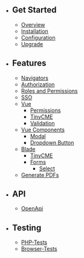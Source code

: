 - ## Get Started
    - [Overview](/{{route}}/{{version}}/overview)
    - [Installation](/{{route}}/{{version}}/install)
    - [Configuration](/{{route}}/{{version}}/config)
    - [Upgrade](/{{route}}/{{version}}/upgrade)
- ## Features
    - [Navigators](/{{route}}/{{version}}/navigators)
    - [Authorization](/{{route}}/{{version}}/auth)
    - [Roles and Permissions](/{{route}}/{{version}}/role)
    - [SSO](/{{route}}/{{version}}/sso)
    - [Vue](/{{route}}/{{version}}/vue)
        - [Permissions](/{{route}}/{{version}}/vue-permissions)
        - [TinyCME](/{{route}}/{{version}}/vue-editor)
        - [Validation](/{{route}}/{{version}}/vue-validation)
    - [Vue Components](/{{route}}/{{version}}/vue-components)
        - [Modal](/{{route}}/{{version}}/vue-modal)
        - [Dropdown Button](/{{route}}/{{version}}/vue-dropdown-button)
    - [Blade](/{{route}}/{{version}}/blade)
        - [TinyCME](/{{route}}/{{version}}/blade-editor)
        - [Forms](/{{route}}/{{version}}/blade-form)
            - [Select](/{{route}}/{{version}}/blade-form-select)
    - [Generate PDFs](/{{route}}/{{version}}/pdf)
- ## API
    - [OpenApi](/{{route}}/{{version}}/openapi)
- ## Testing
    - [PHP-Tests](/{{route}}/{{version}}/php-test)
    - [Browser-Tests](/{{route}}/{{version}}/browser-test)